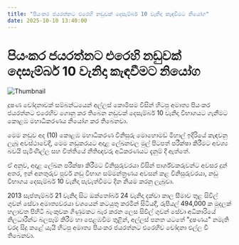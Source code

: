```yaml
---
title: "පියංකර ජයරත්නට එරෙහි නඩුවක් දෙසැම්බර් 10 වැනිදා කැඳවීමට නියෝග"
date: 2025-10-10 13:40:00
---
```


# පියංකර ජයරත්නට එරෙහි නඩුවක් දෙසැම්බර් 10 වැනිදා කැඳවීමට නියෝග

![Thumbnail](https://helakuru.sgp1.cdn.digitaloceanspaces.com/esana/images/lib/court-2[1].jpg)

දූෂණ චෝදනාවක් සම්බන්ධයෙන් අල්ලස් කොමිසම විසින් හිටපු අමාත්‍ය පියංකර ජයරත්නට එරෙහිව ගොනු කර තිබෙන නඩුවක් දෙසැම්බර් 10 වැනිදා විභාගයට ගැනීමට කොළඹ මහාධිකරණය නියෝග කර තිබෙනවා.

මෙම නඩුව අද (10) කොළඹ මහාධිකරණ විනිසුරු මොහොමඩ් මිහාල් ඉදිරියේ කැඳවනු ලැබූ අවස්ථාවේදී, මෙම නඩුකරයට අදාළ ලේඛනවල මුල් පිටපත් පරීක්ෂා කිරීමට අවශ්‍ය බවයි පැමිණිල්ල සහ විත්තියේ නීතිඥවරු අධිකරණයට දැනුම් දී ඇත්තේ‍.

ඒ අනුව, අදාළ ලේඛන පරීක්ෂා කිරීමට විනිසුරුවරයා විසින් පාර්ශ්වකරුවන්ට අවසර දුන් අතර, ඉන් අනතුරුව පූර්ව නඩු විභාග සම්මන්ත්‍රණය අවසන් කළ විනිසුරුවරයා, නඩු විභාගය දෙසැම්බර් 10 වැනිදා පැවැත්වීමට දින නියම කරනු ලැබුවා.

2013 සැප්තැම්බර් 21 වැනිදා සිට ඔක්තෝබර් 24 වැනිදා දක්වා කාල සීමාව තුළ සිවිල් ගුවන් සේවා අමාත්‍යවරයා වශයෙන් කටයුතු කරමින් සිටියදී, රුපියල් 494,000 ක මුදලක් හලාවත පිහිටි බැංකුවක ගිණුමකට බැර කරන ලෙස සිවිල් ගුවන් සේවා අධිකාරියේ නිලධාරීන්ට බලපෑම් කිරීම හා පෙළඹවීම තුළින්, අල්ලස් පනත යටතේ "දූෂණය" නමැති වරද සිදු කළේ යැයි හිටපු අමාත්‍ය පියංකර ජයරත්නට එරෙහිව චෝදනා එල්ල වී තිබෙනවා.

